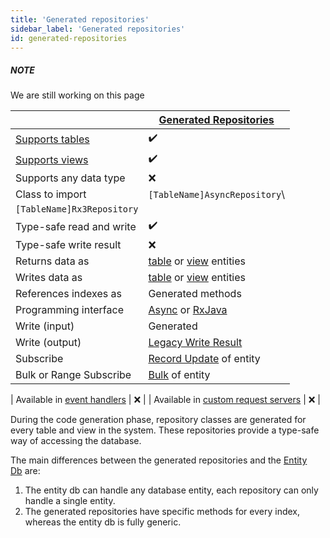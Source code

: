 ```yaml
---
title: 'Generated repositories'
sidebar_label: 'Generated repositories'
id: generated-repositories
---
```



##### NOTE

We are still working on this page

|  | [Generated Repositories](/database/database-interface/generated-repositories/) |
| --- | --- |
| [Supports tables](/database/data-types/table-entities/) | ✔️ |
| [Supports views](/database/data-types/views-entities/) | ✔️ |
| Supports any data type | ❌ |
| Class to import | `[TableName]AsyncRepository`\
`[TableName]Rx3Repository` |
| Type-safe read and write | ✔️ |
| Type-safe write result | ❌ |
| Returns data as | [table](/database/data-types/table-entities/) or [view](/database/data-types/views-entities/) entities |
| Writes data as | [table](/database/data-types/table-entities/) or [view](/database/data-types/views-entities/) entities |
| References indexes as | Generated methods |
| Programming interface | [Async](/database/types-of-api/asynch/) or [RxJava](/database/types-of-api/rxjava/) |
| Write (input) | Generated |
| Write (output) | [Legacy Write Result](/database/helper-classes/write-results/legacy/) |
| Subscribe | [Record Update](/database/helper-classes/subscription/record-update/) of entity |
| Bulk or Range Subscribe | [Bulk](/database/helper-classes/subscription/bulk/) of entity |

| Available in [event handlers](server-modules/event-handler/introduction/) | ❌ | | Available in [custom request servers](server-modules/request-server/advanced/#custom-request-servers) | ❌ |

During the code generation phase, repository classes are generated for every table and view in the system. These repositories provide a type-safe way of accessing the database.

The main differences between the generated repositories and the [Entity Db](/database/database-interface/entity-db/) are:

1.  The entity db can handle any database entity, each repository can only handle a single entity.
2.  The generated repositories have specific methods for every index, whereas the entity db is fully generic.